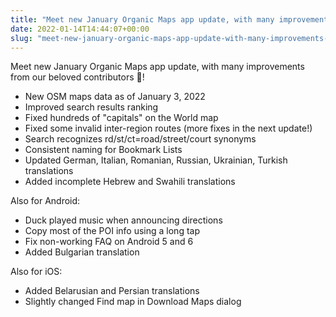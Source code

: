 ```yaml
---
title: "Meet new January Organic Maps app update, with many improvements from our beloved contributors 🙏"
date: 2022-01-14T14:44:07+00:00
slug: "meet-new-january-organic-maps-app-update-with-many-improvements-from-our-beloved-contributors"
---
```


Meet new January Organic Maps app update, with many improvements from our beloved contributors 🙏!

* New OSM maps data as of January 3, 2022
* Improved search results ranking
* Fixed hundreds of "capitals" on the World map
* Fixed some invalid inter-region routes (more fixes in the next update!)
* Search recognizes rd/st/ct=road/street/court synonyms
* Consistent naming for Bookmark Lists
* Updated German, Italian, Romanian, Russian, Ukrainian, Turkish translations
* Added incomplete Hebrew and Swahili translations

Also for Android:
* Duck played music when announcing directions
* Copy most of the POI info using a long tap
* Fix non-working FAQ on Android 5 and 6
* Added Bulgarian translation

Also for iOS:
* Added Belarusian and Persian translations
* Slightly changed Find map in Download Maps dialog
